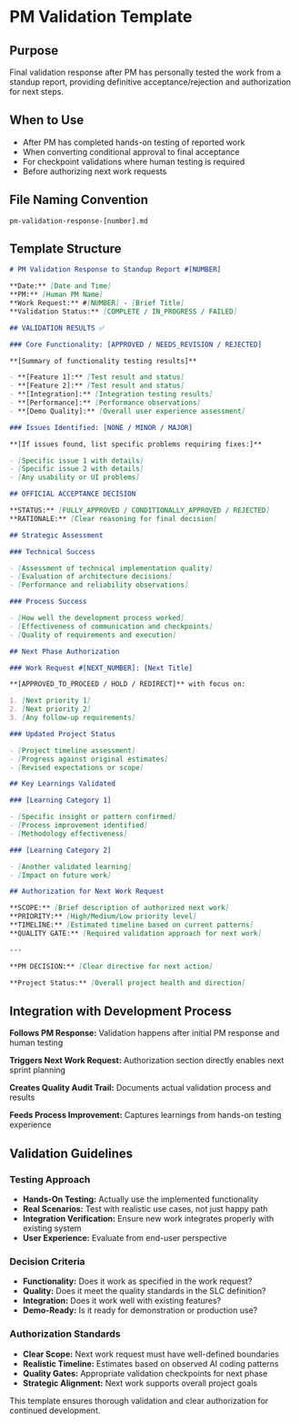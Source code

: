 # PM Validation Template

## Purpose
Final validation response after PM has personally tested the work from a standup report, providing definitive acceptance/rejection and authorization for next steps.

## When to Use
- After PM has completed hands-on testing of reported work
- When converting conditional approval to final acceptance
- For checkpoint validations where human testing is required
- Before authorizing next work requests

## File Naming Convention
`pm-validation-response-[number].md`

## Template Structure

```markdown
# PM Validation Response to Standup Report #[NUMBER]

**Date:** [Date and Time]  
**PM:** [Human PM Name]  
**Work Request:** #[NUMBER] - [Brief Title]  
**Validation Status:** [COMPLETE / IN_PROGRESS / FAILED]

## VALIDATION RESULTS ✅

### Core Functionality: [APPROVED / NEEDS_REVISION / REJECTED]

**[Summary of functionality testing results]**

- **[Feature 1]:** [Test result and status]
- **[Feature 2]:** [Test result and status]  
- **[Integration]:** [Integration testing results]
- **[Performance]:** [Performance observations]
- **[Demo Quality]:** [Overall user experience assessment]

### Issues Identified: [NONE / MINOR / MAJOR]

**[If issues found, list specific problems requiring fixes:]**

- [Specific issue 1 with details]
- [Specific issue 2 with details]
- [Any usability or UI problems]

## OFFICIAL ACCEPTANCE DECISION

**STATUS:** [FULLY_APPROVED / CONDITIONALLY_APPROVED / REJECTED]  
**RATIONALE:** [Clear reasoning for final decision]

## Strategic Assessment

### Technical Success

- [Assessment of technical implementation quality]
- [Evaluation of architecture decisions]
- [Performance and reliability observations]

### Process Success  

- [How well the development process worked]
- [Effectiveness of communication and checkpoints]
- [Quality of requirements and execution]

## Next Phase Authorization

### Work Request #[NEXT_NUMBER]: [Next Title]

**[APPROVED_TO_PROCEED / HOLD / REDIRECT]** with focus on:

1. [Next priority 1]
2. [Next priority 2]
3. [Any follow-up requirements]

### Updated Project Status

- [Project timeline assessment]
- [Progress against original estimates]
- [Revised expectations or scope]

## Key Learnings Validated

### [Learning Category 1]

- [Specific insight or pattern confirmed]
- [Process improvement identified]
- [Methodology effectiveness]

### [Learning Category 2]

- [Another validated learning]
- [Impact on future work]

## Authorization for Next Work Request

**SCOPE:** [Brief description of authorized next work]  
**PRIORITY:** [High/Medium/Low priority level]  
**TIMELINE:** [Estimated timeline based on current patterns]  
**QUALITY GATE:** [Required validation approach for next work]

---

**PM DECISION:** [Clear directive for next action]

**Project Status:** [Overall project health and direction]
```

## Integration with Development Process

**Follows PM Response:** Validation happens after initial PM response and human testing

**Triggers Next Work Request:** Authorization section directly enables next sprint planning

**Creates Quality Audit Trail:** Documents actual validation process and results

**Feeds Process Improvement:** Captures learnings from hands-on testing experience

## Validation Guidelines

### Testing Approach
- **Hands-On Testing:** Actually use the implemented functionality
- **Real Scenarios:** Test with realistic use cases, not just happy path
- **Integration Verification:** Ensure new work integrates properly with existing system
- **User Experience:** Evaluate from end-user perspective

### Decision Criteria
- **Functionality:** Does it work as specified in the work request?
- **Quality:** Does it meet the quality standards in the SLC definition?
- **Integration:** Does it work well with existing features?
- **Demo-Ready:** Is it ready for demonstration or production use?

### Authorization Standards
- **Clear Scope:** Next work request must have well-defined boundaries
- **Realistic Timeline:** Estimates based on observed AI coding patterns
- **Quality Gates:** Appropriate validation checkpoints for next phase
- **Strategic Alignment:** Next work supports overall project goals

This template ensures thorough validation and clear authorization for continued development.
